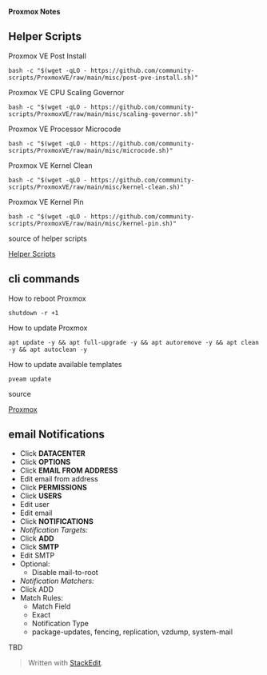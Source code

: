 
**Proxmox Notes**

## Helper Scripts

Proxmox VE Post Install

    bash -c "$(wget -qLO - https://github.com/community-scripts/ProxmoxVE/raw/main/misc/post-pve-install.sh)"


Proxmox VE CPU Scaling Governor

    bash -c "$(wget -qLO - https://github.com/community-scripts/ProxmoxVE/raw/main/misc/scaling-governor.sh)"

Proxmox VE Processor Microcode

    bash -c "$(wget -qLO - https://github.com/community-scripts/ProxmoxVE/raw/main/misc/microcode.sh)"

Proxmox VE Kernel Clean

    bash -c "$(wget -qLO - https://github.com/community-scripts/ProxmoxVE/raw/main/misc/kernel-clean.sh)"

Proxmox VE Kernel Pin

    bash -c "$(wget -qLO - https://github.com/community-scripts/ProxmoxVE/raw/main/misc/kernel-pin.sh)"

source of helper scripts

[Helper Scripts](https://community-scripts.github.io/Proxmox/)

## cli commands

How to reboot Proxmox

    shutdown -r +1

How to update Proxmox

    apt update -y && apt full-upgrade -y && apt autoremove -y && apt clean -y && apt autoclean -y

How to update available templates

    pveam update

source

[Proxmox](https://pve.proxmox.com/wiki/Linux_Container)

## email Notifications

 - Click **DATACENTER**
 - Click **OPTIONS**
 - Click **EMAIL FROM ADDRESS**
 - Edit email from address
 - Click **PERMISSIONS**
 - Click **USERS**
 - Edit user
 - Edit email
 - Click **NOTIFICATIONS**
 - *Notification Targets:*
 - Click **ADD**
 - Click **SMTP**
 - Edit SMTP
 - Optional:
	 - Disable mail-to-root
 - *Notification Matchers:*
 - Click ADD
 - Match Rules:
	 - Match Field
	 - Exact
	 - Notification Type
	 - package-updates, fencing, replication, vzdump, system-mail

TBD

> Written with [StackEdit](https://stackedit.io/).
